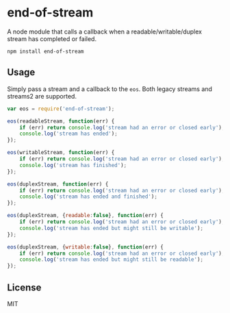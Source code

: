 # end-of-stream

A node module that calls a callback when a readable/writable/duplex stream has completed or failed.

	npm install end-of-stream

## Usage

Simply pass a stream and a callback to the `eos`.
Both legacy streams and streams2 are supported.

``` js
var eos = require('end-of-stream');

eos(readableStream, function(err) {
	if (err) return console.log('stream had an error or closed early');
	console.log('stream has ended');
});

eos(writableStream, function(err) {
	if (err) return console.log('stream had an error or closed early');
	console.log('stream has finished');
});

eos(duplexStream, function(err) {
	if (err) return console.log('stream had an error or closed early');
	console.log('stream has ended and finished');
});

eos(duplexStream, {readable:false}, function(err) {
	if (err) return console.log('stream had an error or closed early');
	console.log('stream has ended but might still be writable');
});

eos(duplexStream, {writable:false}, function(err) {
	if (err) return console.log('stream had an error or closed early');
	console.log('stream has ended but might still be readable');
});
```

## License

MIT